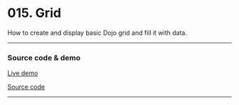 # 015. Grid

How to create and display basic Dojo grid and fill it with data.
***


### Source code & demo

[Live demo](http://demo.dojotutorial.org/015-grid/)

[Source code](https://github.com/cepa/dojo-tutorial/tree/master/015-grid)

***
